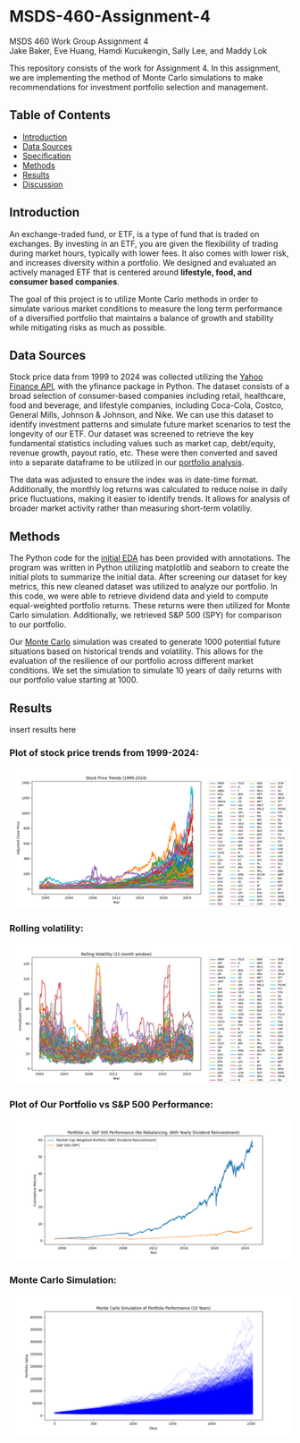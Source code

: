 # MSDS-460-Assignment-4
MSDS 460 Work Group Assignment 4  
Jake Baker, Eve Huang, Hamdi Kucukengin, Sally Lee, and Maddy Lok

This repository consists of the work for Assignment 4. In this assignment, we are implementing the method of Monte Carlo simulations to make recommendations for investment portfolio selection and management.  

## Table of Contents
- [Introduction](#introduction)
- [Data Sources](#data-sources)
- [Specification](#specification)
- [Methods](#methods)
- [Results](#results)
- [Discussion](#discussion)

## Introduction

An exchange-traded fund, or ETF, is a type of fund that is traded on exchanges. By investing in an ETF, you are given the flexibiility of trading during market hours, typically with lower fees. It also comes with lower risk, and increases diversity within a portfolio. We designed and evaluated an actively managed ETF that is centered around **lifestyle, food, and consumer based companies**.  

The goal of this project is to utilize Monte Carlo methods in order to simulate various market conditions to measure the long term performance of a diversified portfolio that maintains a balance of growth and stability while mitigating risks as much as possible.

## Data Sources  

Stock price data from 1999 to 2024 was collected utilizing the [Yahoo Finance API](https://pypi.org/project/yfinance/), with the yfinance package in Python. The dataset consists of a broad selection of consumer-based companies including retail, healthcare, food and beverage, and lifestyle companies, including Coca-Cola, Costco, General Mills, Johnson & Johnson, and Nike. We can use this dataset to identify investment patterns and simulate future market scenarios to test the longevity of our ETF. Our dataset was screened to retrieve the key fundamental statistics including values such as market cap, debt/equity, revenue growth, payout ratio, etc. These were then converted and saved into a separate dataframe to be utilized in our [portfolio analysis](mcap_weighted_portfolio.py).  

The data was adjusted to ensure the index was in date-time format. Additionally, the monthly log returns was calculated to reduce noise in daily price fluctuations, making it easier to identify trends. It allows for analysis of broader market activity rather than measuring short-term volatiliy. 

## Methods

The Python code for the [initial EDA](stock_data_EDA.py) has been provided with annotations. The program was written in Python utilizing matplotlib and seaborn to create the initial plots to summarize the initial data. After screening our dataset for key metrics, this new cleaned dataset was utilized to analyze our portfolio. In this code, we were able to retrieve dividend data and yield to compute equal-weighted portfolio returns. These returns were then utilized for Monte Carlo simulation. Additionally, we retrieved S&P 500 (SPY) for comparison to our portfolio.  

Our [Monte Carlo](monte_carlo_simulation.py) simulation was created to generate 1000 potential future situations based on historical trends and volatility. This allows for the evaluation of the resilience of our portfolio across different market conditions. We set the simulation to simulate 10 years of daily returns with our portfolio value starting at 1000.  

## Results

insert results here  

### Plot of stock price trends from 1999-2024:  

![Stock Price Trends 1999-2024](stock_price_trends.png)  

### Rolling volatility:  
![Rolling Volatiliy](rolling_window_volatility.png)  

### Plot of Our Portfolio vs S&P 500 Performance:  

![Portfolio vs S&P performance](portfolio_vs_SPY.png)  

### Monte Carlo Simulation:  

![Monte Carlo Sim Plot](monte_carlo_simulation.png)
